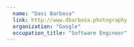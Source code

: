 ```yaml
---
  name: "Davi Barbosa"
  link: http://www.dbarbosa.photography
  organization: "Google"
  occupation_title: "Software Engineer"
---
```

